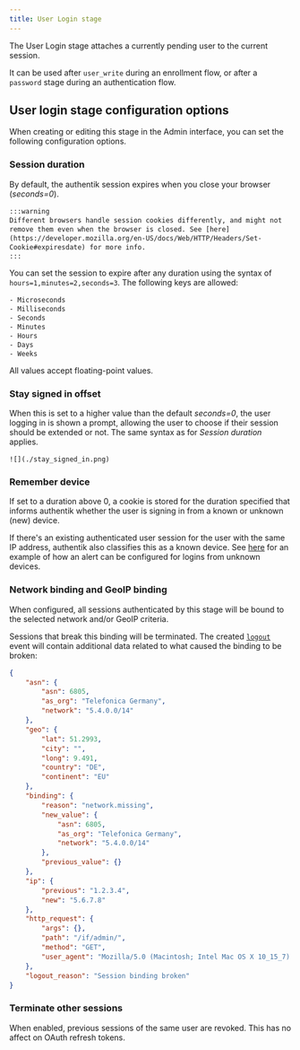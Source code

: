 ```yaml
---
title: User Login stage
---
```


The User Login stage attaches a currently pending user to the current session.

It can be used after `user_write` during an enrollment flow, or after a `password` stage during an authentication flow.

## User login stage configuration options

When creating or editing this stage in the Admin interface, you can set the following configuration options.

### Session duration

By default, the authentik session expires when you close your browser (_seconds=0_).

    :::warning
    Different browsers handle session cookies differently, and might not remove them even when the browser is closed. See [here](https://developer.mozilla.org/en-US/docs/Web/HTTP/Headers/Set-Cookie#expiresdate) for more info.
    :::

You can set the session to expire after any duration using the syntax of `hours=1,minutes=2,seconds=3`. The following keys are allowed:

    - Microseconds
    - Milliseconds
    - Seconds
    - Minutes
    - Hours
    - Days
    - Weeks

All values accept floating-point values.

### Stay signed in offset

When this is set to a higher value than the default _seconds=0_, the user logging in is shown a prompt, allowing the user to choose if their session should be extended or not. The same syntax as for _Session duration_ applies.

    ![](./stay_signed_in.png)

### Remember device

If set to a duration above 0, a cookie is stored for the duration specified that informs authentik whether the user is signing in from a known or unknown (new) device.

If there's an existing authenticated user session for the user with the same IP address, authentik also classifies this as a known device. See [here](../../../../sys-mgmt/events/notification_rule_expression_policies.mdx#trigger-alert-when-user-logs-in-from-unknown-device) for an example of how an alert can be configured for logins from unknown devices.

### Network binding and GeoIP binding

When configured, all sessions authenticated by this stage will be bound to the selected network and/or GeoIP criteria.

Sessions that break this binding will be terminated. The created [`logout`](../../../../sys-mgmt/events/event-actions#logout) event will contain additional data related to what caused the binding to be broken:

```json
{
    "asn": {
        "asn": 6805,
        "as_org": "Telefonica Germany",
        "network": "5.4.0.0/14"
    },
    "geo": {
        "lat": 51.2993,
        "city": "",
        "long": 9.491,
        "country": "DE",
        "continent": "EU"
    },
    "binding": {
        "reason": "network.missing",
        "new_value": {
            "asn": 6805,
            "as_org": "Telefonica Germany",
            "network": "5.4.0.0/14"
        },
        "previous_value": {}
    },
    "ip": {
        "previous": "1.2.3.4",
        "new": "5.6.7.8"
    },
    "http_request": {
        "args": {},
        "path": "/if/admin/",
        "method": "GET",
        "user_agent": "Mozilla/5.0 (Macintosh; Intel Mac OS X 10_15_7) AppleWebKit/537.36 (KHTML, like Gecko) Chrome/120.0.0.0 Safari/537.36"
    },
    "logout_reason": "Session binding broken"
}
```

### Terminate other sessions

When enabled, previous sessions of the same user are revoked. This has no affect on OAuth refresh tokens.

